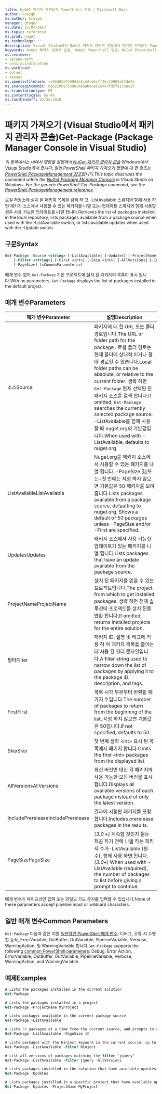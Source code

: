 ```yaml
---
title: NuGet 패키지 가져오기 PowerShell 참조 | Microsoft Docs
author: kraigb
ms.author: kraigb
manager: ghogen
ms.date: 12/07/2017
ms.topic: reference
ms.prod: nuget
ms.technology: ''
description: Visual Studio에서 NuGet 패키지 관리자 콘솔에서 패키지 가져오기 PowerShell 명령에 대 한 참조입니다.
keywords: NuGet 패키지 관리자 콘솔, NuGet Powershell 명령, NuGet Powershell 참조, 패키지 가져오기
ms.reviewer:
- karann-msft
- unniravindranathan
ms.workload:
- dotnet
- aspnet
ms.openlocfilehash: ca80d95df309d8afce2ce6cff26c19980affde7a
ms.sourcegitcommit: beb229893559824e8abd6ab16707fd5fe1c6ac26
ms.translationtype: MT
ms.contentlocale: ko-KR
ms.lasthandoff: 03/28/2018
---
```

# <a name="get-package-package-manager-console-in-visual-studio"></a><span data-ttu-id="e6bd4-104">패키지 가져오기 (Visual Studio에서 패키지 관리자 콘솔)</span><span class="sxs-lookup"><span data-stu-id="e6bd4-104">Get-Package (Package Manager Console in Visual Studio)</span></span>

<span data-ttu-id="e6bd4-105">*이 항목에서는 내에서 명령을 설명에서 [NuGet 패키지 관리자 콘솔](package-manager-console.md) Windows에서 Visual Studio에서 합니다. 일반 PowerShell 패키지 가져오기 명령에 대 한 참조는 [PowerShell PackageManagement 참조](/powershell/module/packagemanagement/?view=powershell-6)합니다.*</span><span class="sxs-lookup"><span data-stu-id="e6bd4-105">*This topic describes the command within the [NuGet Package Manager Console](package-manager-console.md) in Visual Studio on Windows. For the generic PowerShell Get-Package command, see the [PowerShell PackageManagement reference](/powershell/module/packagemanagement/?view=powershell-6).*</span></span>

<span data-ttu-id="e6bd4-106">로컬 저장소에 설치 된 패키지 목록을 검색 하 고,-ListAvailable 스위치와 함께 사용 하면 패키지 소스에서 사용할 수 있는 패키지를 나열 또는-업데이트 스위치와 함께 사용할 경우 사용 가능한 업데이트를 나열 합니다.</span><span class="sxs-lookup"><span data-stu-id="e6bd4-106">Retrieves the list of packages installed in the local repository, lists packages available from a package source when used with the -ListAvailable switch, or lists available updates when used with the -Update switch.</span></span>

## <a name="syntax"></a><span data-ttu-id="e6bd4-107">구문</span><span class="sxs-lookup"><span data-stu-id="e6bd4-107">Syntax</span></span>

```ps
Get-Package -Source <string> [-ListAvailable] [-Updates] [-ProjectName <string>]
    [-Filter <string>] [-First <int>] [-Skip <int>] [-AllVersions] [-IncludePrerelease]
    [-PageSize] [<CommonParameters>]
```

<span data-ttu-id="e6bd4-108">매개 변수 없이 `Get-Package` 기본 프로젝트에 설치 된 패키지의 목록이 표시 됩니다.</span><span class="sxs-lookup"><span data-stu-id="e6bd4-108">With no parameters, `Get-Package` displays the list of packages installed in the default project.</span></span>

## <a name="parameters"></a><span data-ttu-id="e6bd4-109">매개 변수</span><span class="sxs-lookup"><span data-stu-id="e6bd4-109">Parameters</span></span>

| <span data-ttu-id="e6bd4-110">매개 변수</span><span class="sxs-lookup"><span data-stu-id="e6bd4-110">Parameter</span></span> | <span data-ttu-id="e6bd4-111">설명</span><span class="sxs-lookup"><span data-stu-id="e6bd4-111">Description</span></span> |
| --- | --- |
| <span data-ttu-id="e6bd4-112">소스</span><span class="sxs-lookup"><span data-stu-id="e6bd4-112">Source</span></span> | <span data-ttu-id="e6bd4-113">패키지에 대 한 URL 또는 폴더 경로입니다.</span><span class="sxs-lookup"><span data-stu-id="e6bd4-113">The URL or folder path for the package .</span></span> <span data-ttu-id="e6bd4-114">로컬 폴더 경로는 현재 폴더에 상대적 이거나 절대 경로일 수 있습니다.</span><span class="sxs-lookup"><span data-stu-id="e6bd4-114">Local folder paths can be absolute, or relative to the current folder.</span></span> <span data-ttu-id="e6bd4-115">생략 하면 `Get-Package` 현재 선택된 된 패키지 소스를 검색 합니다.</span><span class="sxs-lookup"><span data-stu-id="e6bd4-115">If omitted, `Get-Package` searches the currently selected package source.</span></span> <span data-ttu-id="e6bd4-116">-ListAvailable를 함께 사용할 때 nuget.org의 기본값입니다.</span><span class="sxs-lookup"><span data-stu-id="e6bd4-116">When used with -ListAvailable, defaults to nuget.org.</span></span> |
| <span data-ttu-id="e6bd4-117">ListAvailable</span><span class="sxs-lookup"><span data-stu-id="e6bd4-117">ListAvailable</span></span> | <span data-ttu-id="e6bd4-118">Nuget.org를 패키지 소스에서 사용할 수 있는 패키지를 나열 합니다. -PageSize 및/또는-첫 번째는 지정 하지 않으면 기본값은 50 패키지를 보여 줍니다.</span><span class="sxs-lookup"><span data-stu-id="e6bd4-118">Lists packages available from a package source, defaulting to nuget.org. Shows a default of 50 packages unless -PageSize and/or -First are specified.</span></span> |
| <span data-ttu-id="e6bd4-119">Updates</span><span class="sxs-lookup"><span data-stu-id="e6bd4-119">Updates</span></span> | <span data-ttu-id="e6bd4-120">패키지 소스에서 사용 가능한 업데이트가 있는 패키지를 나열 합니다.</span><span class="sxs-lookup"><span data-stu-id="e6bd4-120">Lists packages that have an update available from the package source.</span></span> |
| <span data-ttu-id="e6bd4-121">ProjectName</span><span class="sxs-lookup"><span data-stu-id="e6bd4-121">ProjectName</span></span> | <span data-ttu-id="e6bd4-122">설치 된 패키지를 얻을 수 있는 프로젝트입니다.</span><span class="sxs-lookup"><span data-stu-id="e6bd4-122">The project from which to get installed packages.</span></span> <span data-ttu-id="e6bd4-123">생략 하면 전체 솔루션에 프로젝트를 설치 된를 반환 합니다.</span><span class="sxs-lookup"><span data-stu-id="e6bd4-123">If omitted, returns installed projects for the entire solution.</span></span> |
| <span data-ttu-id="e6bd4-124">필터</span><span class="sxs-lookup"><span data-stu-id="e6bd4-124">Filter</span></span> | <span data-ttu-id="e6bd4-125">패키지 ID, 설명 및 태그에 적용 하 여 패키지 목록을 줄이는 데 사용 된 필터 문자열입니다.</span><span class="sxs-lookup"><span data-stu-id="e6bd4-125">A filter string used to narrow down the list of packages by applying it to the package ID, description, and tags.</span></span> |
| <span data-ttu-id="e6bd4-126">First</span><span class="sxs-lookup"><span data-stu-id="e6bd4-126">First</span></span> | <span data-ttu-id="e6bd4-127">목록 시작 부분부터 반환할 패키지 수입니다.</span><span class="sxs-lookup"><span data-stu-id="e6bd4-127">The number of packages to return from the beginning of the list.</span></span> <span data-ttu-id="e6bd4-128">지정 하지 않으면 기본값은 50입니다.</span><span class="sxs-lookup"><span data-stu-id="e6bd4-128">If not specified, defaults to 50.</span></span> |
| <span data-ttu-id="e6bd4-129">Skip</span><span class="sxs-lookup"><span data-stu-id="e6bd4-129">Skip</span></span> | <span data-ttu-id="e6bd4-130">첫 번째 생략 &lt;int&gt; 표시 된 목록에서 패키지 합니다.</span><span class="sxs-lookup"><span data-stu-id="e6bd4-130">Omits the first &lt;int&gt; packages from the displayed list.</span></span>  |
| <span data-ttu-id="e6bd4-131">AllVersions</span><span class="sxs-lookup"><span data-stu-id="e6bd4-131">AllVersions</span></span> | <span data-ttu-id="e6bd4-132">최신 버전만 대신 각 패키지의 사용 가능한 모든 버전을 표시합니다.</span><span class="sxs-lookup"><span data-stu-id="e6bd4-132">Displays all available versions of each package instead of only the latest version.</span></span> |
| <span data-ttu-id="e6bd4-133">IncludePrerelease</span><span class="sxs-lookup"><span data-stu-id="e6bd4-133">IncludePrerelease</span></span> | <span data-ttu-id="e6bd4-134">결과에 시험판 패키지를 포함합니다.</span><span class="sxs-lookup"><span data-stu-id="e6bd4-134">Includes prerelease packages in the results.</span></span> |
| <span data-ttu-id="e6bd4-135">PageSize</span><span class="sxs-lookup"><span data-stu-id="e6bd4-135">PageSize</span></span> | <span data-ttu-id="e6bd4-136">*(3.0 +)*  계속할 것인지 묻는 제공 하기 전에 나열 하는 패키지 수가-ListAvailable (필수), 함께 사용 하면 됩니다.</span><span class="sxs-lookup"><span data-stu-id="e6bd4-136">*(3.0+)* When used with -ListAvailable (required), the number of packages to list before giving a prompt to continue.</span></span> |

<span data-ttu-id="e6bd4-137">매개 변수가 파이프라인 입력 또는 와일드 카드 문자를 입력할 수 있습니다.</span><span class="sxs-lookup"><span data-stu-id="e6bd4-137">None of these parameters accept pipeline input or wildcard characters.</span></span>

## <a name="common-parameters"></a><span data-ttu-id="e6bd4-138">일반 매개 변수</span><span class="sxs-lookup"><span data-stu-id="e6bd4-138">Common Parameters</span></span>

<span data-ttu-id="e6bd4-139">`Get-Package` 다음과 같은 지원 [일반적인 PowerShell 매개 변수](http://go.microsoft.com/fwlink/?LinkID=113216): 디버그, 오류 시 수행할 동작, ErrorVariable, OutBuffer, OutVariable, PipelineVariable, Verbose, WarningAction, 및 WarningVariable 합니다.</span><span class="sxs-lookup"><span data-stu-id="e6bd4-139">`Get-Package` supports the following [common PowerShell parameters](http://go.microsoft.com/fwlink/?LinkID=113216): Debug, Error Action, ErrorVariable, OutBuffer, OutVariable, PipelineVariable, Verbose, WarningAction, and WarningVariable.</span></span>

## <a name="examples"></a><span data-ttu-id="e6bd4-140">예제</span><span class="sxs-lookup"><span data-stu-id="e6bd4-140">Examples</span></span>

```ps
# Lists the packages installed in the current solution
Get-Package

# Lists the packages installed in a project
Get-Package -ProjectName MyProject

# Lists packages available in the current package source
Get-Package -ListAvailable

# Lists 30 packages at a time from the current source, and prompts to continue if more are available
Get-Package -ListAvailable -PageSize 30

# Lists packages with the Ninject keyword in the current source, up to 50
Get-Package -ListAvailable -Filter Ninject

# List all versions of packages matching the filter "jquery"
Get-Package -ListAvailable -Filter jquery -AllVersions

# Lists packages installed in the solution that have available updates
Get-Package -Updates

# Lists packages installed in a specific project that have available updates
Get-Package -Updates -ProjectName MyProject
```
